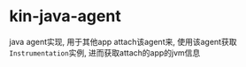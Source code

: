 # kin-java-agent
java agent实现, 用于其他app attach该agent来, 使用该agent获取`Instrumentation`实例, 进而获取attach的app的jvm信息